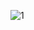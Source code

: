 ![1](https://github.com/this-4mirho3ein/Weather-app/assets/165039206/2b32ac95-3f0f-4368-97ae-7f9e76cbda53)
